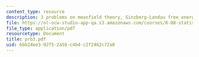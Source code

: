```yaml
---
content_type: resource
description: 3 problems on meanfield theory, Ginzberg-Landau free energy.
file: https://ol-ocw-studio-app-qa.s3.amazonaws.com/courses/8-08-statistical-physics-ii-spring-2005/6bb24ee392752a58c4b4c2f2462c72a0_prb3.pdf
file_type: application/pdf
resourcetype: Document
title: prb3.pdf
uid: 6bb24ee3-9275-2a58-c4b4-c2f2462c72a0
---
```

